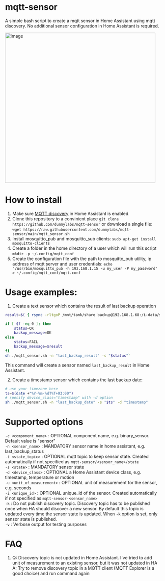 # mqtt-sensor
A simple bash script to create a mqtt sensor in Home Assistant using mqtt discovery. No additional sensor configuration in Home Assistant is required.

<img width="489" alt="image" src="https://user-images.githubusercontent.com/4209521/193655097-ebb4f36e-ab3a-4354-86c0-f418c1c28eb2.png">

# How to install

1. Make sure [MQTT discovery](https://www.home-assistant.io/docs/mqtt/discovery/) in Home Assistant is enabled.
2. Clone this repository to a convinient place `git clone https://github.com/dummylabs/mqtt-sensor` or download a single file: `wget https://raw.githubusercontent.com/dummylabs/mqtt-sensor/main/mqtt_sensor.sh`
3. Install mosquitto_pub and mosquitto_sub clients:
   `sudo apt-get install mosquitto-clients`
4. Create a folder in the home directory of a user which will run this script
   `mkdir -p ~/.config/mqtt_conf`
5. Create the configuration file with the path to mosquitto_pub utility, ip address of mqtt server and user credentials:
   `echo "/usr/bin/mosquitto_pub -h 192.168.1.15 -u my_user -P my_password" > ~/.config/mqtt_conf/mqtt.conf `


# Usage examples:

1. Create a text sensor which contains the result of last backup operation
```sh
result=$( { rsync -rltgoP /mnt/tank/share backup@192.168.1.68:/i-data/sysvol/backup; } 2>&1)

if [ $? -eq 0 ]; then
    status=OK
    backup_message=OK
else
    status=FAIL
    backup_message=$result
fi
sh ./mqtt_sensor.sh -n "last_backup_result" -s "$status"`
```
 This command will create a sensor named `last_backup_result` in Home Assistant. 

2. Create a timestamp sensor which contains the last backup date:
```sh
# use your timezone here
ts=$(date +"%Y-%m-%dT%T+03:00")
# specify device_class="timestamp" with -d option
sh ./mqtt_sensor.sh -n "last_backup_date" -s "$ts" -d "timestamp"

```

# Supported options

`-c <component_name>` : OPTIONAL component name, e.g. binary_sensor. Default value is "sensor" <br>
`-n <sensor_name>` : MANDATORY sensor name in home assistant, e.g. last_backup_status <br>
`-t <state_topic>` : OPTIONAL mqtt topic to keep sensor state. Created automatically if not specified as `mqtt-sensor/<sensor_name>/state` <br>
`-s <state>` : MANDATORY sensor state <br>
`-d <device_class>` : OPTIONAL a Home Assistant device class, e.g. timestamp, temperature or motion <br>
`-u <unit_of_measurement>` : OPTIONAL unit of measurement for the sensor, e.g. seconds <br>
`-i <unique_id>` : OPTIONAL unique_id of the sensor. Created automatically if not specified as `mqtt-sensor-<sensor_name>` <br>
`-k` : Do not publish discovery topic. Discovery topic has to be published once when HA should discover a new sensor. By default this topic is updated every time the sensor state is updated. When `-k` option is set, only sensor state is published. <br>
`-v` : Verbose output for testing purposes <br>


# FAQ
1. Q: Discovery topic is not updated in Home Assistant. I've tried to add unit of measurement to an existing sensor, but it was not updated in HA
   A: Try to remove discovery topic in a MQTT client (MQTT Explorer is a good choice) and run command again 
